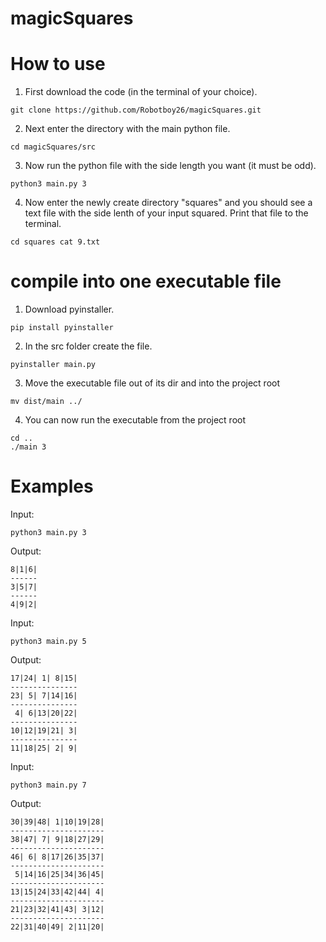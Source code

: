 # magicSquares



# How to use


1. First download the code (in the terminal of your choice).

`
git clone https://github.com/Robotboy26/magicSquares.git
`

2. Next enter the directory with the main python file.

`
cd magicSquares/src
`

3. Now run the python file with the side length you want (it must be odd).

`
python3 main.py 3
`

4. Now enter the newly create directory "squares" and you should see a text file with the side lenth of your input squared. Print that file to the terminal.

`
cd squares
cat 9.txt
`

# compile into one executable file

1. Download pyinstaller.

`
pip install pyinstaller
`

2. In the src folder create the file.

`
pyinstaller main.py
`

3. Move the executable file out of its dir and into the project root

`
mv dist/main ../
`

4. You can now run the executable from the project root

```
cd ..
./main 3
```

# Examples

Input:

`
python3 main.py 3
`

Output:

```
8|1|6|
------
3|5|7|
------
4|9|2|
```

Input:

`
python3 main.py 5
`

Output:

```
17|24| 1| 8|15|
---------------
23| 5| 7|14|16|
---------------
 4| 6|13|20|22|
---------------
10|12|19|21| 3|
---------------
11|18|25| 2| 9|
```

Input:

`
python3 main.py 7
`

Output:

```
30|39|48| 1|10|19|28|
---------------------
38|47| 7| 9|18|27|29|
---------------------
46| 6| 8|17|26|35|37|
---------------------
 5|14|16|25|34|36|45|
---------------------
13|15|24|33|42|44| 4|
---------------------
21|23|32|41|43| 3|12|
---------------------
22|31|40|49| 2|11|20|
```
